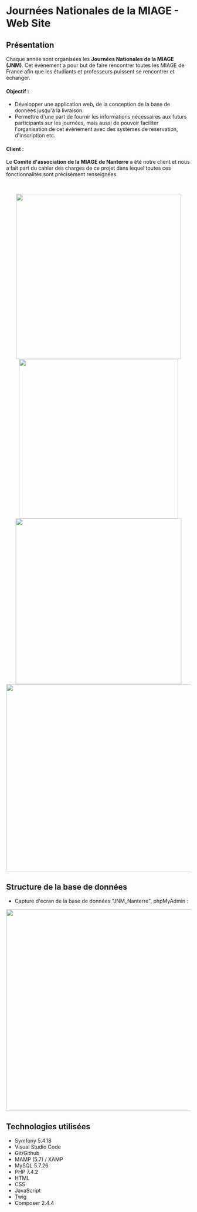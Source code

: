<h1 > Journées Nationales de la MIAGE - Web Site </h1>

## Présentation
Chaque année sont organisées les **Journées Nationales de la MIAGE (JNM)**. Cet événement a pour but de faire rencontrer toutes les MIAGE de France afin que les
étudiants et professeurs puissent se rencontrer et échanger.
<br><h4>Objectif : </h4>
- Développer une application web, de la conception de la base de données jusqu'à la livraison. <br> 
- Permettre d'une part de fournir les informations nécessaires aux futurs participants sur les journées, mais aussi de pouvoir faciliter l'organisation de cet évènement avec des systèmes de reservation, d'inscription etc. <br>
<h4>Client : </h4>
Le <b>Comité d'association de la MIAGE de Nanterre</b> a été notre client et nous a fait part du cahier des charges de ce projet dans lequel toutes ces fonctionnalités sont précisément renseignées.<br>

<br><p align="center" float="left">
  <img width=450 src="https://user-images.githubusercontent.com/73723037/230806682-9240f669-49d1-4b75-83cb-b2bf3e358e37.png">
  <img width=434 src="https://user-images.githubusercontent.com/73723037/230806421-fad90f71-8d04-449a-ac07-8c36ef3a4b74.png">
  <img width=452 src="https://user-images.githubusercontent.com/73723037/230808034-6c0f28b5-91f1-4932-a0d7-6fbd3833d89e.png">
  <img width=510 src="https://user-images.githubusercontent.com/73723037/230807020-973e4346-dc4d-4fd3-bae1-de791683bd1d.png">

</p>

## Structure de la base de données
- Capture d'écran de la base de données "JNM_Nanterre", phpMyAdmin : 
<p align="center">
  <img width=550 src="https://user-images.githubusercontent.com/73723037/230807187-9213d589-2a32-4955-9b3b-ef840b853539.png">
</p>

## Technologies utilisées
- Symfony 5.4.18
- Visual Studio Code
- Git/Github
- MAMP (5.7) / XAMP
- MySQL 5.7.26
- PHP 7.4.2
- HTML
- CSS
- JavaScript
- Twig
- Composer 2.4.4
